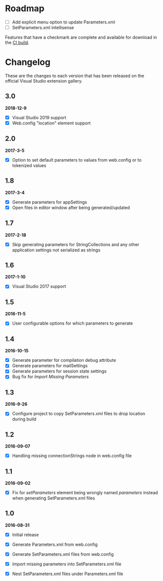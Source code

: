 # Roadmap
- [ ] Add explicit menu option to update Parameters.xml
- [ ] SetParameters.xml intellisense

Features that have a checkmark are complete and available for
download in the
[CI build](http://vsixgallery.com/extension/6435437e-72fb-4626-9a47-865f185ce258/).

# Changelog

These are the changes to each version that has been released
on the official Visual Studio extension gallery.

## 3.0
**2018-12-9**
- [x] Visual Studio 2019 support
- [x] Web.config "location" element support

## 2.0
**2017-3-5**
- [x] Option to set default parameters to values from web.config or to tokenized values

## 1.8
**2017-3-4**
- [x] Generate parameters for appSettings
- [x] Open files in editor window after being generated/updated

## 1.7
**2017-2-18**
- [x] Skip generating parameters for StringCollections and any other application settings not serialized as strings

## 1.6
**2017-1-10**
- [x] Visual Studio 2017 support

## 1.5
**2016-11-5**
- [x] User configurable options for which parameters to generate

## 1.4
**2016-10-15**
- [x] Generate parameter for compilation debug attribute
- [x] Generate parameters for mailSettings
- [x] Generate parameters for session state settings
- [x] Bug fix for *Import Missing Parameters*

## 1.3
**2016-9-26**

- [x] Configure project to copy SetParameters.xml files to drop location during build


## 1.2
**2016-09-07**

- [x] Handling missing connectionStrings node in web.config file

## 1.1

**2016-09-02**

- [x] Fix for *setParameters* element being wrongly named *parameters* instead when generating SetParameters.xml files

## 1.0

**2016-08-31**

- [x] Initial release
- [x] Generate Parameters.xml from web.config
- [x] Generate SetParameters.xml files from web.config
- [x] Import missing parameters into SetParameters.xml file
- [x] Nest SetParameters.xml files under Parameters.xml file 








